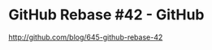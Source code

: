 <!--
id: 574456817
link: http://kevinisom.info/post/574456817/github-rebase-42-github
slug: github-rebase-42-github
date: Thu May 06 2010 10:18:51 GMT+1200 (NZST)
raw: {"blog_name":"kevinisom","id":574456817,"post_url":"http://kevinisom.info/post/574456817/github-rebase-42-github","slug":"github-rebase-42-github","type":"link","date":"2010-05-05 22:18:51 GMT","timestamp":1273097931,"state":"published","format":"html","reblog_key":"vX5jFIGu","tags":[],"short_url":"http://tmblr.co/Zw68YyYFOFn","highlighted":[],"feed_item":"http://github.com/blog/645-github-rebase-42","from_feed_id":"650234","note_count":0,"title":"GitHub Rebase #42 - GitHub","url":"http://github.com/blog/645-github-rebase-42","description":""}
publish: 2010-05-06
tags: 
title: GitHub Rebase #42 - GitHub
-->


GitHub Rebase #42 - GitHub
==========================

<http://github.com/blog/645-github-rebase-42>

